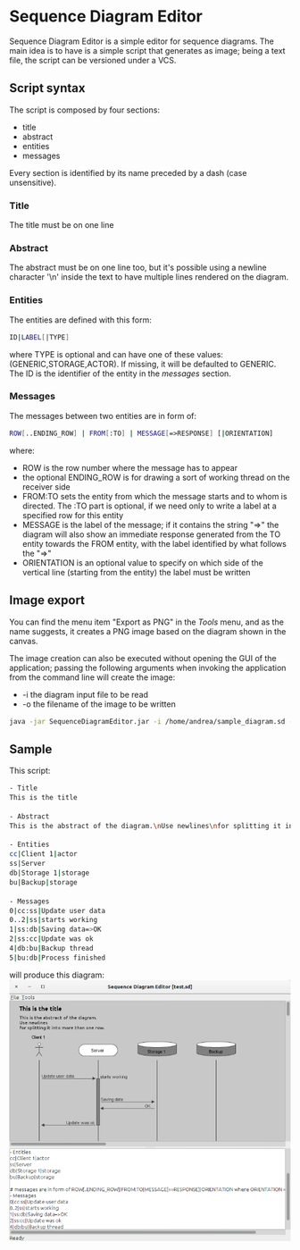 # Sequence Diagram Editor
Sequence Diagram Editor is a simple editor for sequence diagrams. The main idea is to have is a simple script that generates as image; being a text file, the script can be versioned under a VCS.

## Script syntax
 
The script is composed by four sections:
* title
* abstract
* entities
* messages

Every section is identified by its name preceded by a dash (case unsensitive).

### Title
The title must be on one line

### Abstract
The abstract must be on one line too, but it's possible using a newline character '\n' inside the text to have multiple lines rendered on the diagram.

### Entities
The entities are defined with this form:
```sh
ID|LABEL[|TYPE]
```
where TYPE is optional and can have one of these values: (GENERIC,STORAGE,ACTOR). If missing, it will be defaulted to GENERIC. The ID is the identifier of the entity in the *messages* section.

### Messages
The messages between two entities are in form of:
```sh
ROW[..ENDING_ROW] | FROM[:TO] | MESSAGE[=>RESPONSE] [|ORIENTATION]
```
where:
* ROW is the row number where the message has to appear
* the optional ENDING_ROW is for drawing a sort of working thread on the receiver side
* FROM:TO sets the entity from which the message starts and to whom is directed. The :TO part is optional, if we need only to write a label at a specified row for this entity
* MESSAGE is the label of the message; if it contains the string "=>" the diagram will also show an immediate response generated from the TO entity towards the FROM entity, with the label identified by what follows the "=>"
* ORIENTATION is an optional value to specify on which side of the vertical line (starting from the entity) the label must be written

## Image export
You can find the menu item "Export as PNG" in the *Tools* menu, and as the name suggests, it creates a PNG image based on the diagram shown in the canvas.

The image creation can also be executed without opening the GUI of the application; passing the following arguments when invoking the application from the command line will create the image:
* -i the diagram input file to be read
* -o the filename of the image to be written

```sh
java -jar SequenceDiagramEditor.jar -i /home/andrea/sample_diagram.sd -o /home/andrea/diagram.png
```

## Sample

This script:
```sh
- Title
This is the title 

- Abstract
This is the abstract of the diagram.\nUse newlines\nfor splitting it into more than one row.

- Entities
cc|Client 1|actor
ss|Server
db|Storage 1|storage
bu|Backup|storage

- Messages
0|cc:ss|Update user data
0..2|ss|starts working
1|ss:db|Saving data=>OK
2|ss:cc|Update was ok
4|db:bu|Backup thread
5|bu:db|Process finished
```
will produce this diagram:
![Sequence Diagram Editor screenshot](https://raw.githubusercontent.com/andreaiacono/andreaiacono.github.io/master/img/SequenceDiagramEditor.png)
